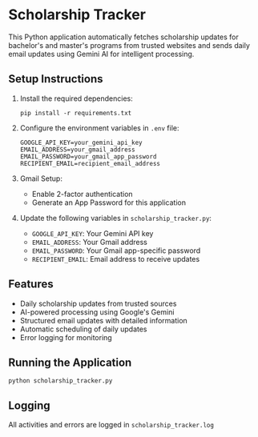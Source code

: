 # Scholarship Tracker

This Python application automatically fetches scholarship updates for bachelor's and master's programs from trusted websites and sends daily email updates using Gemini AI for intelligent processing.

## Setup Instructions

1. Install the required dependencies:
   ```
   pip install -r requirements.txt
   ```

2. Configure the environment variables in `.env` file:
   ```
   GOOGLE_API_KEY=your_gemini_api_key
   EMAIL_ADDRESS=your_gmail_address
   EMAIL_PASSWORD=your_gmail_app_password
   RECIPIENT_EMAIL=recipient_email_address
   ```

3. Gmail Setup:
   - Enable 2-factor authentication
   - Generate an App Password for this application

4. Update the following variables in `scholarship_tracker.py`:
   - `GOOGLE_API_KEY`: Your Gemini API key
   - `EMAIL_ADDRESS`: Your Gmail address
   - `EMAIL_PASSWORD`: Your Gmail app-specific password
   - `RECIPIENT_EMAIL`: Email address to receive updates

## Features

- Daily scholarship updates from trusted sources
- AI-powered processing using Google's Gemini
- Structured email updates with detailed information
- Automatic scheduling of daily updates
- Error logging for monitoring

## Running the Application

```
python scholarship_tracker.py
```


## Logging

All activities and errors are logged in `scholarship_tracker.log`
